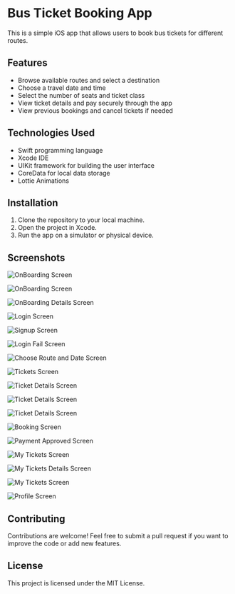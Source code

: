 
# Bus Ticket Booking App

This is a simple iOS app that allows users to book bus tickets for different routes. 

## Features
- Browse available routes and select a destination
- Choose a travel date and time
- Select the number of seats and ticket class
- View ticket details and pay securely through the app
- View previous bookings and cancel tickets if needed

## Technologies Used
- Swift programming language
- Xcode IDE
- UIKit framework for building the user interface
- CoreData for local data storage
- Lottie Animations

## Installation
1. Clone the repository to your local machine.
2. Open the project in Xcode.
3. Run the app on a simulator or physical device.

## Screenshots

![OnBoarding Screen](/screenshots/1.png "OnBoarding Screen")

![OnBoarding Screen](/screenshots/2.png "OnBoarding Screen")

![OnBoarding Details Screen](/screenshots/3.png "Ticket Details Screen")

![Login Screen](/screenshots/4.png "Login Screen")

![Signup Screen](/screenshots/5.png "Signup Screen")

![Login Fail Screen](/screenshots/6.png "Login Fail Screen")

![Choose Route and Date Screen](/screenshots/7.png "Choose Route and Date Screen")

![Tickets Screen](/screenshots/8.png "Tickets Screen")

![Ticket Details Screen](/screenshots/9.png "Ticket Details Screen")

![Ticket Details Screen](/screenshots/10.png "Ticket Details Screen")

![Ticket Details Screen](/screenshots/11.png "Ticket Details Screen")

![Booking Screen](/screenshots/12.png "Booking Screen")

![Payment Approved Screen](/screenshots/13.png "Payment Approved Screen")

![My Tickets Screen](/screenshots/14.png "My Tickets Screen")

![My Tickets Details Screen](/screenshots/15.png "My Tickets Screen")

![My Tickets Screen](/screenshots/16.png "My Tickets Screen")

![Profile Screen](/screenshots/17.png "Profile Screen")


## Contributing
Contributions are welcome! Feel free to submit a pull request if you want to improve the code or add new features.

## License
This project is licensed under the MIT License.

